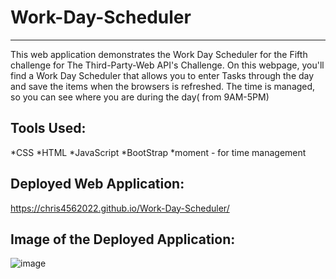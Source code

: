 # Work-Day-Scheduler

--------------------------


This web application demonstrates the Work Day Scheduler for the Fifth challenge for The Third-Party-Web API's Challenge.  On this webpage, you'll find  a Work Day Scheduler that allows you to enter Tasks through the day and save the items when the browsers is refreshed.  The time is managed, so you can see where you are during the day( from 9AM-5PM)


Tools Used:
----------

 *CSS
 *HTML
 *JavaScript
 *BootStrap
 *moment - for time management


 
 Deployed Web Application:  
 -------------------------
 
https://chris4562022.github.io/Work-Day-Scheduler/
 
 
 
 Image of the Deployed Application:
 ----------------------------------
 ![image](https://user-images.githubusercontent.com/99276361/162648304-55051ec4-0db3-4c60-a7e2-2a2da5eea3a0.png)
 
 
